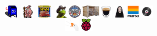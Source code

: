 <p align="center">
  <img src="/images/mailbox.gif" alt="mailbox" height="40" style="margin-right: 10px;">
  <img src="/images/partywizard.gif" alt="party wizard" height="40" style="margin-right: 10px;">
  <img src="/images/spam.png" alt="spam" height="40" style="margin-right: 10px;">
  <img src="/images/kermit_yeehawq.png" alt="kermit cowboy" height="40">
  <img src="/images/atlanta.png" alt="kermit cowboy" height="40">
  <img src="/images/bike-shed.png" alt="a bike emerging into the morning from its beautiful shed home" height="40">
  <img src="/images/espresso_shot.png" alt="kermit cowboy" height="40">
  <img src="/images/ghibli-noface.png" alt="kermit cowboy" height="40">
  <img src="/images/marta.png" alt="kermit cowboy" height="40">
  <img src="/images/vinyl_spinning.gif" alt="it's a spinning vinyl record" height="40">
  <img src="/images/honk.png" alt="untitled goose honking" height="40">
  <img src="/images/raspberry_pi.png" alt="I don't even like pie that much but this one is raspberry" height="40">
</p>

<!--
**5h4y/5h4y** is a ✨ _special_ ✨ repository because its `README.md` (this file) appears on your GitHub profile.

X-Originating-IP: 127.0.0.1  
X-Deliverability-Engine: ShayBot/1.0  
X-Feedback-Loop: disabled  
X-Spam-Score: 0.0 🧼  
X-Mailer: papercuts/CLI  
X-Message-ID: <blue.mailbox.eyeing.u@hireshay.com>  
X-Reputation-Score: 98 (human-verified)  
X-Authed-By: SPF, DKIM, and vibes  
X-Bounce-Handler: /dev/null  
X-RateLimit-Remaining: ∞  
X-Failure-Reason: recipient emotionally unavailable 
X-Passed-DKIM: true  
X-Passed-Intuition: questionable  
X-MX-Preference: 🐌  
X-Retry-Policy: backoff(5m, 15m, 30m, give up)  
X-Emotion-Header: 😬  
X-Human-Readability: guaranteed  


Here are some ideas to get you started:

- 🔭 I’m currently working on ...
- 🌱 I’m currently learning ...
- 👯 I’m looking to collaborate on ...
- 🤔 I’m looking for help with ...
- 💬 Ask me about ...
- 📫 How to reach me: ...
- 😄 Pronouns: ...
- ⚡ Fun fact: ...
-->
